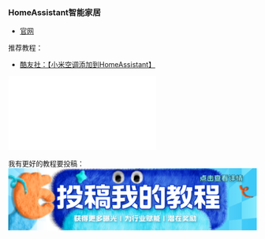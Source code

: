 ### HomeAssistant智能家居

* [官网](https://www.home-assistant.io/)

推荐教程：

* [酷友社：【小米空调添加到HomeAssistant】]( https://www.bilibili.com/video/BV1qGWSeHEja/?share_source=copy_web&vd_source=60661ff18afa37bbfca1f94f13563a45)

<iframe src="//player.bilibili.com/player.html?isOutside=true&aid=113011125716428&bvid=BV1qGWSeHEja&cid=500001659649088&p=1&autoplay=0" scrolling="no" border="0" frameborder="no" framespacing="0" allowfullscreen="true"></iframe>

我有更好的教程要投稿：
[![image](./picture/post.png)](/zh/guide/istore/software/post-my-tutorial.html)

